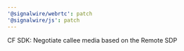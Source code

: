 ```yaml
---
'@signalwire/webrtc': patch
'@signalwire/js': patch
---
```


CF SDK: Negotiate callee media based on the Remote SDP
